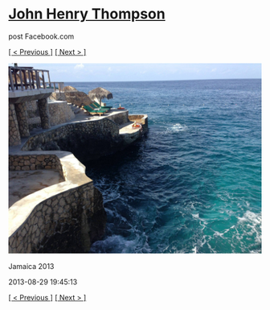 # [John Henry Thompson](../README.md)
post Facebook.com

[[ < Previous ]](2013-08-29-40.md) [[ Next > ]](2013-08-29-42.md)

[![](../media/2013-08-29/Jamaica-2052.jpg)](../README.md)

Jamaica 2013

2013-08-29 19:45:13

[[ < Previous ]](2013-08-29-40.md) [[ Next > ]](2013-08-29-42.md)